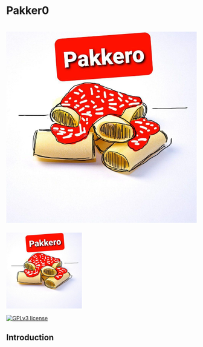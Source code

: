 # Pakker0

#  ![logo](logo.jpg)

<img src="logo.jpg" alt="logo" style="width:200px;"/>

[![GPLv3 license](https://img.shields.io/badge/License-GPLv3-blue.svg)](http://perso.crans.org/besson/LICENSE.html)


## Introduction
